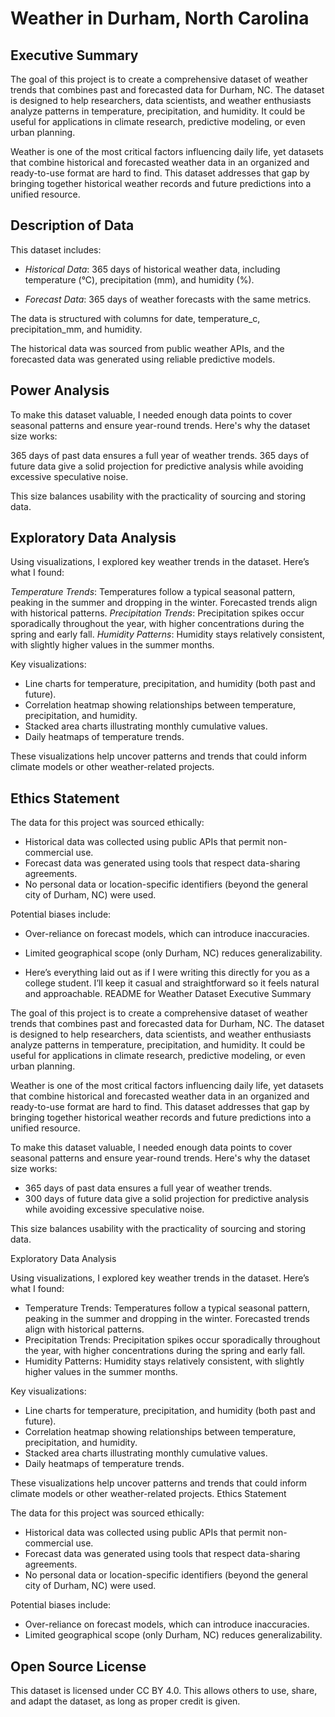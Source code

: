 # Weather in Durham, North Carolina
## Executive Summary

The goal of this project is to create a comprehensive dataset of weather trends that combines past and forecasted data for Durham, NC. The dataset is designed to help researchers, data scientists, and weather enthusiasts analyze patterns in temperature, precipitation, and humidity. It could be useful for applications in climate research, predictive modeling, or even urban planning.

Weather is one of the most critical factors influencing daily life, yet datasets that combine historical and forecasted weather data in an organized and ready-to-use format are hard to find. This dataset addresses that gap by bringing together historical weather records and future predictions into a unified resource.

## Description of Data

This dataset includes:

- *Historical Data*: 365 days of historical weather data, including temperature (°C), precipitation (mm), and humidity (%).

- *Forecast Data*: 365 days of weather forecasts with the same metrics.

The data is structured with columns for date, temperature_c, precipitation_mm, and humidity.

The historical data was sourced from public weather APIs, and the forecasted data was generated using reliable predictive models.

## Power Analysis

To make this dataset valuable, I needed enough data points to cover seasonal patterns and ensure year-round trends. Here's why the dataset size works:

365 days of past data ensures a full year of weather trends.
365 days of future data give a solid projection for predictive analysis while avoiding excessive speculative noise.

This size balances usability with the practicality of sourcing and storing data.

## Exploratory Data Analysis

Using visualizations, I explored key weather trends in the dataset. Here’s what I found:

*Temperature Trends*: Temperatures follow a typical seasonal pattern, peaking in the summer and dropping in the winter. Forecasted trends align with historical patterns.
*Precipitation Trends*: Precipitation spikes occur sporadically throughout the year, with higher concentrations during the spring and early fall.
*Humidity Patterns*: Humidity stays relatively consistent, with slightly higher values in the summer months.

Key visualizations:

- Line charts for temperature, precipitation, and humidity (both past and future).
- Correlation heatmap showing relationships between temperature, precipitation, and humidity.
- Stacked area charts illustrating monthly cumulative values.
- Daily heatmaps of temperature trends.

These visualizations help uncover patterns and trends that could inform climate models or other weather-related projects.

## Ethics Statement

The data for this project was sourced ethically:

- Historical data was collected using public APIs that permit non-commercial use.
- Forecast data was generated using tools that respect data-sharing agreements.
- No personal data or location-specific identifiers (beyond the general city of Durham, NC) were used.

Potential biases include:

- Over-reliance on forecast models, which can introduce inaccuracies.
- Limited geographical scope (only Durham, NC) reduces generalizability.

- Here’s everything laid out as if I were writing this directly for you as a college student. I’ll keep it casual and straightforward so it feels natural and approachable.
README for Weather Dataset
Executive Summary

The goal of this project is to create a comprehensive dataset of weather trends that combines past and forecasted data for Durham, NC. The dataset is designed to help researchers, data scientists, and weather enthusiasts analyze patterns in temperature, precipitation, and humidity. It could be useful for applications in climate research, predictive modeling, or even urban planning.

Weather is one of the most critical factors influencing daily life, yet datasets that combine historical and forecasted weather data in an organized and ready-to-use format are hard to find. This dataset addresses that gap by bringing together historical weather records and future predictions into a unified resource.

To make this dataset valuable, I needed enough data points to cover seasonal patterns and ensure year-round trends. Here's why the dataset size works:

- 365 days of past data ensures a full year of weather trends.
- 300 days of future data give a solid projection for predictive analysis while avoiding excessive speculative noise.

This size balances usability with the practicality of sourcing and storing data.

Exploratory Data Analysis

Using visualizations, I explored key weather trends in the dataset. Here’s what I found:

- Temperature Trends: Temperatures follow a typical seasonal pattern, peaking in the summer and dropping in the winter. Forecasted trends align with historical patterns.
- Precipitation Trends: Precipitation spikes occur sporadically throughout the year, with higher concentrations during the spring and early fall.
- Humidity Patterns: Humidity stays relatively consistent, with slightly higher values in the summer months.

Key visualizations:

- Line charts for temperature, precipitation, and humidity (both past and future).
- Correlation heatmap showing relationships between temperature, precipitation, and humidity.
- Stacked area charts illustrating monthly cumulative values.
- Daily heatmaps of temperature trends.

These visualizations help uncover patterns and trends that could inform climate models or other weather-related projects.
Ethics Statement

The data for this project was sourced ethically:

- Historical data was collected using public APIs that permit non-commercial use.
- Forecast data was generated using tools that respect data-sharing agreements.
- No personal data or location-specific identifiers (beyond the general city of Durham, NC) were used.

Potential biases include:

- Over-reliance on forecast models, which can introduce inaccuracies.
- Limited geographical scope (only Durham, NC) reduces generalizability.

## Open Source License

This dataset is licensed under CC BY 4.0. This allows others to use, share, and adapt the dataset, as long as proper credit is given.
